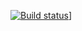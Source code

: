 [![Build status](https://ci.appveyor.com/api/projects/status/cbpp8q4ip8yuyomr?svg=true)](https://ci.appveyor.com/project/ruslanraindrop/ajshomework6-2)]
